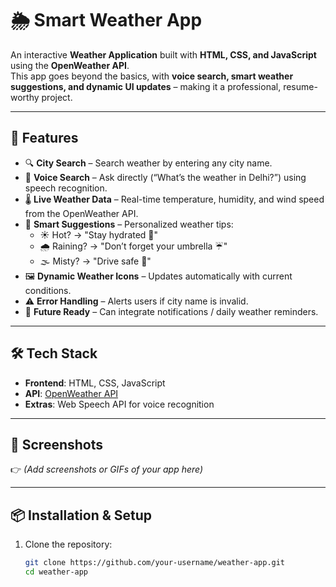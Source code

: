 # 🌦️ Smart Weather App  

An interactive **Weather Application** built with **HTML, CSS, and JavaScript** using the **OpenWeather API**.  
This app goes beyond the basics, with **voice search, smart weather suggestions, and dynamic UI updates** – making it a professional, resume-worthy project.  

---

## 🚀 Features  

- 🔍 **City Search** – Search weather by entering any city name.  
- 🎤 **Voice Search** – Ask directly (“What’s the weather in Delhi?”) using speech recognition.  
- 🌡 **Live Weather Data** – Real-time temperature, humidity, and wind speed from the OpenWeather API.  
- 🤖 **Smart Suggestions** – Personalized weather tips:  
  - ☀️ Hot? → "Stay hydrated 🥤"  
  - 🌧 Raining? → "Don’t forget your umbrella ☔"  
  - 🌫 Misty? → "Drive safe 🚗"  
- 🖼 **Dynamic Weather Icons** – Updates automatically with current conditions.  
- ⚠️ **Error Handling** – Alerts users if city name is invalid.  
- 🔔 **Future Ready** – Can integrate notifications / daily weather reminders.  

---

## 🛠️ Tech Stack  

- **Frontend**: HTML, CSS, JavaScript  
- **API**: [OpenWeather API](https://openweathermap.org/api)  
- **Extras**: Web Speech API for voice recognition  

---

## 📸 Screenshots  

👉 *(Add screenshots or GIFs of your app here)*  

---

## 📦 Installation & Setup  

1. Clone the repository:  
   ```bash
   git clone https://github.com/your-username/weather-app.git
   cd weather-app
